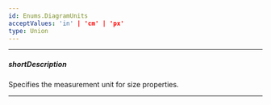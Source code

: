 ```yaml
---
id: Enums.DiagramUnits
acceptValues: 'in' | 'cm' | 'px'
type: Union
---
```

---
##### shortDescription
Specifies the measurement unit for size properties.

---
